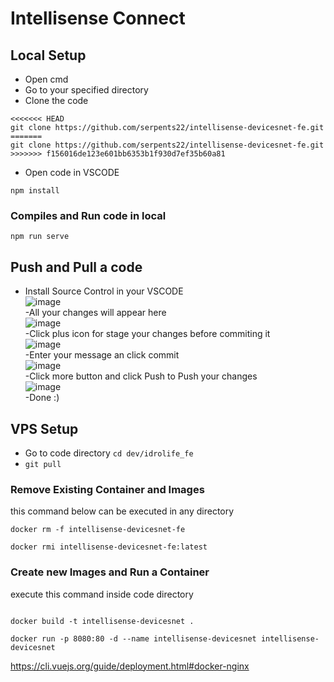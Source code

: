 # Intellisense Connect
## Local Setup
- Open cmd
- Go to your specified directory
- Clone the code
```
<<<<<<< HEAD
git clone https://github.com/serpents22/intellisense-devicesnet-fe.git
=======
git clone https://github.com/serpents22/intellisense-devicesnet-fe.git
>>>>>>> f156016de123e601bb6353b1f930d7ef35b60a81
```
- Open code in VSCODE
```
npm install
```
### Compiles and Run code in local
```
npm run serve
```
## Push and Pull a code
- Install Source Control in your VSCODE <br>
![image](https://user-images.githubusercontent.com/63382551/197256874-d1332905-30df-453e-88e4-1a9bd4cac7ca.png)<br>
-All your changes will appear here<br>
![image](https://user-images.githubusercontent.com/63382551/197256945-e60fcd21-e9ce-46a4-9ddd-d385f0ac7e58.png)<br>
-Click plus icon for stage your changes before commiting it<br>
![image](https://user-images.githubusercontent.com/63382551/197257129-14067365-3904-49cf-a3a7-3cf235a0dd98.png)<br>
-Enter your message an click commit<br>
![image](https://user-images.githubusercontent.com/63382551/197257287-324636a7-9811-4b7f-9018-3972d12737fc.png)<br>
-Click more button and click Push to Push your changes<br>
![image](https://user-images.githubusercontent.com/63382551/197257417-f737ef6d-7110-4007-83d7-58a06c923df6.png)<br>
-Done :)





## VPS Setup
- Go to code directory ```cd dev/idrolife_fe```
- ``` git pull ```

### Remove Existing Container and Images
this command below can be executed in any directory
```
docker rm -f intellisense-devicesnet-fe
```

```
docker rmi intellisense-devicesnet-fe:latest
```

### Create new Images and Run a Container
execute this command inside code directory
```

docker build -t intellisense-devicesnet .
```

```
docker run -p 8080:80 -d --name intellisense-devicesnet intellisense-devicesnet
```


https://cli.vuejs.org/guide/deployment.html#docker-nginx
